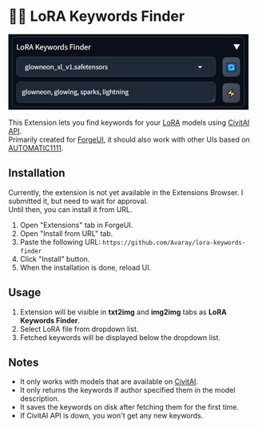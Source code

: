 # 🧙‍♂️ LoRA Keywords Finder

![Image of extension lora-keywords-finder](/public/image_of_extension.jpg "Image of extension lora-keywords-finder")

This Extension lets you find keywords for your [LoRA](https://wiki.civitai.com/wiki/Low-Rank_Adaptation) models using [CivitAI API](https://developer.civitai.com/docs/api/public-rest).  
Primarily created for [ForgeUI](https://github.com/lllyasviel/stable-diffusion-webui-forge), it should also work with other UIs based on [AUTOMATIC1111](https://github.com/AUTOMATIC1111/stable-diffusion-webui).

## Installation

Currently, the extension is not yet available in the Extensions Browser. I submitted it, but need to wait for approval.  
Until then, you can install it from URL.

1. Open "Extensions" tab in ForgeUI.
2. Open "Install from URL" tab.
3. Paste the following URL: `https://github.com/Avaray/lora-keywords-finder`
4. Click "Install" button.
5. When the installation is done, reload UI.

## Usage

1. Extension will be visible in **txt2img** and **img2img** tabs as **LoRA Keywords Finder**.
2. Select LoRA file from dropdown list.
3. Fetched keywords will be displayed below the dropdown list.

## Notes

- It only works with models that are available on [CivitAI](https://civitai.com/models).
- It only returns the keywords if author specified them in the model description.
- It saves the keywords on disk after fetching them for the first time. 
- If CivitAI API is down, you won't get any new keywords.
